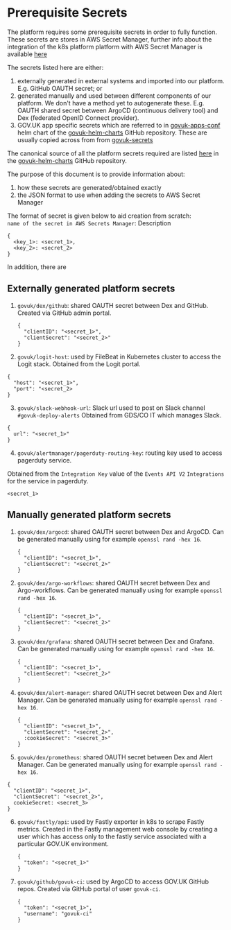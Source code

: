 # Prerequisite Secrets

The platform requires some prerequisite secrets in order to fully function.
These secrets are stores in AWS Secret Manager, further info about the integration
of the k8s platform platform with AWS Secret Manager is available [here](kubernetes-external-secrets.md)

The secrets listed here are either:
1. externally generated in external systems and imported into our platform. E.g.
   GitHub OAUTH secret; or
2. generated manually and used between different components of our platform.
   We don't have a method yet to autogenerate these. E.g. OAUTH shared secret between
   ArgoCD (continuous delivery tool) and Dex (federated OpenID Connect provider).
3. GOV.UK app specific secrets which are referred to in
   [govuk-apps-conf](https://github.com/alphagov/govuk-helm-charts/tree/main/charts/govuk-apps-conf/templates/external-secrets)
   helm chart of the [govuk-helm-charts] GitHub repository. These are usually copied across from
   from [govuk-secrets](https://github.com/alphagov/govuk-secrets)

The canonical source of all the platform secrets required are listed
[here](https://github.com/alphagov/govuk-helm-charts/tree/main/charts/cluster-secrets/templates)
in the [govuk-helm-charts] GitHub repository.

The purpose of this document is to provide information about:
1. how these secrets are generated/obtained exactly
2. the JSON format to use when adding the secrets to AWS Secret Manager

The format of secret is given below to aid creation from scratch:  
`name of the secret in AWS Secrets Manager`: Description

```
{
  <key_1>: <secret_1>,
  <key_2>: <secret_2>
}
```

In addition, there are


## Externally generated platform secrets


1. `govuk/dex/github`: shared OAUTH secret between Dex and GitHub.
   Created via GitHub admin portal.

   ```
   {
     "clientID": "<secret_1>",
     "clientSecret": "<secret_2>"
   }
   ```

2. `govuk/logit-host`: used by FileBeat in Kubernetes cluster to access the Logit stack.
  Obtained from the Logit portal.

  ```
  {
    "host": "<secret_1>",
    "port": "<secret_2>
  }
  ```

3. `govuk/slack-webhook-url`: Slack url used to post on Slack channel `#govuk-deploy-alerts`
  Obtained from GDS/CO IT which manages Slack.

 ```
 {
   url": "<secret_1>"
 }
 ```

4. `govuk/alertmanager/pagerduty-routing-key`: routing key used to access pagerduty service.

  Obtained from the `Integration Key` value of the `Events API V2` `Integrations` for the service in pagerduty.

  ```
  <secret_1>
  ```

## Manually generated platform secrets

1. `govuk/dex/argocd`: shared OAUTH secret between Dex and ArgoCD.
    Can be generated manually using for example `openssl rand -hex 16`.

   ```
   {
     "clientID": "<secret_1>",
     "clientSecret": "<secret_2>"
   }
   ```

2. `govuk/dex/argo-workflows`: shared OAUTH secret between Dex and Argo-workflows.
   Can be generated manually using for example `openssl rand -hex 16`.

   ```
   {
     "clientID": "<secret_1>",
     "clientSecret": "<secret_2>"
   }
   ```

3. `govuk/dex/grafana`: shared OAUTH secret between Dex and Grafana.
   Can be generated manually using for example `openssl rand -hex 16`.

    ```
    {
      "clientID": "<secret_1>",
      "clientSecret": "<secret_2>"
    }
    ```

4. `govuk/dex/alert-manager`: shared OAUTH secret between Dex and Alert Manager.
   Can be generated manually using for example `openssl rand -hex 16`.

   ```
   {
     "clientID": "<secret_1>",
     "clientSecret": "<secret_2>",
     :cookieSecret": "<secret_3>"
   }
   ```

5. `govuk/dex/prometheus`: shared OAUTH secret between Dex and Alert Manager.
  Can be generated manually using for example `openssl rand -hex 16`.

  ```
  {
    "clientID": "<secret_1>",
    "clientSecret": "<secret_2>",
    cookieSecret: <secret_3>
  }
  ```

6. `govuk/fastly/api`: used by Fastly exporter in k8s to scrape Fastly metrics.
   Created in the Fastly management web console by creating a user which has access
   only to the fastly service associated with a particular GOV.UK environment.

   ```
   {
     "token": "<secret_1>"
   }
   ```

7. `govuk/github/govuk-ci`: used by ArgoCD to access GOV.UK GitHub repos.
   Created via GitHub portal of user `govuk-ci`.

   ```
   {
     "token": "<secret_1>",
     "username": "govuk-ci"
   }
   ```

[govuk-helm-charts]: https://github.com/alphagov/govuk-helm-charts
